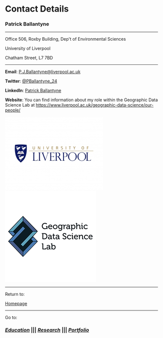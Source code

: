 # Contact Details

### Patrick Ballantyne

---
Office 506, Roxby Building, Dep't of Environmental Sciences

University of Liverpool

Chatham Street, L7 7BD

---

**Email**: P.J.Ballantyne@liverpool.ac.uk

**Twitter**: [@PBallantyne_24](https://twitter.com/PBallantyne_24)

**LinkedIn**: [Patrick Ballantyne](https://www.linkedin.com/in/patrick-ballantyne-660783172/)

**Website**: You can find information about my role within the Geographic Data Science Lab at 
https://www.liverpool.ac.uk/geographic-data-science/our-people/

![LOGO](uol.jpg)                                       ![LOGO2](GDS.JPG)


---

Return to:

[Homepage](index.md)

---

Go to:

### [*Education*](Education.md)   |||   [*Research*](Research.md)   |||   [*Portfolio*](AssignmentPortfolio.md)
